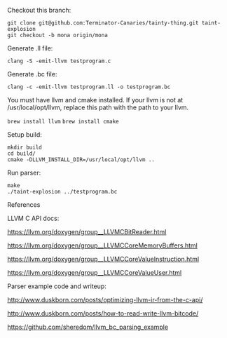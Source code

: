 Checkout this branch:

    git clone git@github.com:Terminator-Canaries/tainty-thing.git taint-explosion
    git checkout -b mona origin/mona    

Generate .ll file:

    clang -S -emit-llvm testprogram.c

Generate .bc file:

    clang -c -emit-llvm testprogram.ll -o testprogram.bc

You must have llvm and cmake installed.
If your llvm is not at /usr/local/opt/llvm, replace this path with the
path to your llvm.

`brew install llvm`
`brew install cmake`

Setup build:

    mkdir build
    cd build/
    cmake -DLLVM_INSTALL_DIR=/usr/local/opt/llvm ..

Run parser:

    make
    ./taint-explosion ../testprogram.bc

References

LLVM C API docs:

https://llvm.org/doxygen/group__LLVMCBitReader.html

https://llvm.org/doxygen/group__LLVMCCoreMemoryBuffers.html

https://llvm.org/doxygen/group__LLVMCCoreValueInstruction.html

https://llvm.org/doxygen/group__LLVMCCoreValueUser.html

Parser example code and writeup:

http://www.duskborn.com/posts/optimizing-llvm-ir-from-the-c-api/

http://www.duskborn.com/posts/how-to-read-write-llvm-bitcode/

https://github.com/sheredom/llvm_bc_parsing_example
